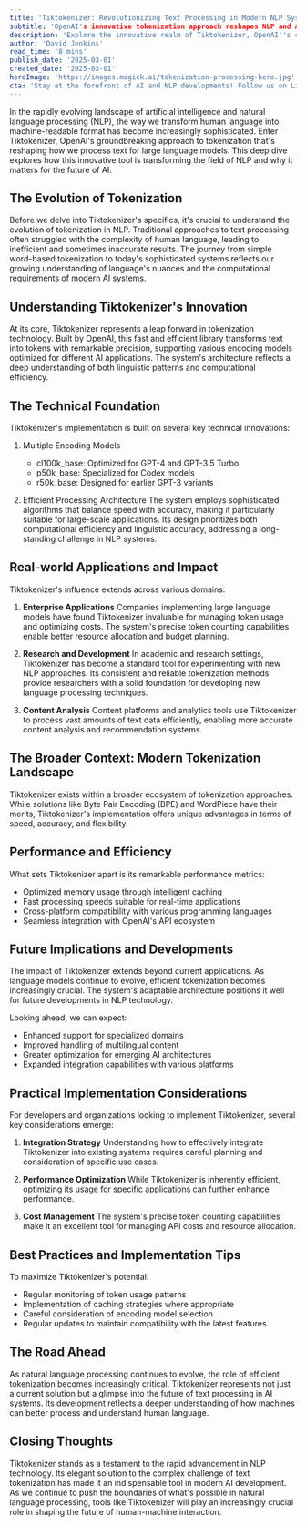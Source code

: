 ```yaml
---
title: 'Tiktokenizer: Revolutionizing Text Processing in Modern NLP Systems'
subtitle: 'OpenAI's innovative tokenization approach reshapes NLP and AI language processing'
description: 'Explore the innovative realm of Tiktokenizer, OpenAI''s cutting-edge approach to tokenization that''s changing how text is processed for large language models. Delve into its technical prowess, real-world applications, and future implications for AI and NLP systems.'
author: 'David Jenkins'
read_time: '8 mins'
publish_date: '2025-03-01'
created_date: '2025-03-01'
heroImage: 'https://images.magick.ai/tokenization-processing-hero.jpg'
cta: 'Stay at the forefront of AI and NLP developments! Follow us on LinkedIn for regular updates on groundbreaking technologies like Tiktokenizer and expert insights into the future of machine learning.'
---
```


In the rapidly evolving landscape of artificial intelligence and natural language processing (NLP), the way we transform human language into machine-readable format has become increasingly sophisticated. Enter Tiktokenizer, OpenAI's groundbreaking approach to tokenization that's reshaping how we process text for large language models. This deep dive explores how this innovative tool is transforming the field of NLP and why it matters for the future of AI.

## The Evolution of Tokenization

Before we delve into Tiktokenizer's specifics, it's crucial to understand the evolution of tokenization in NLP. Traditional approaches to text processing often struggled with the complexity of human language, leading to inefficient and sometimes inaccurate results. The journey from simple word-based tokenization to today's sophisticated systems reflects our growing understanding of language's nuances and the computational requirements of modern AI systems.

## Understanding Tiktokenizer's Innovation

At its core, Tiktokenizer represents a leap forward in tokenization technology. Built by OpenAI, this fast and efficient library transforms text into tokens with remarkable precision, supporting various encoding models optimized for different AI applications. The system's architecture reflects a deep understanding of both linguistic patterns and computational efficiency.

## The Technical Foundation

Tiktokenizer's implementation is built on several key technical innovations:

1. Multiple Encoding Models
   - cl100k_base: Optimized for GPT-4 and GPT-3.5 Turbo
   - p50k_base: Specialized for Codex models
   - r50k_base: Designed for earlier GPT-3 variants

2. Efficient Processing Architecture
   The system employs sophisticated algorithms that balance speed with accuracy, making it particularly suitable for large-scale applications. Its design prioritizes both computational efficiency and linguistic accuracy, addressing a long-standing challenge in NLP systems.

## Real-world Applications and Impact

Tiktokenizer's influence extends across various domains:

1. **Enterprise Applications**
   Companies implementing large language models have found Tiktokenizer invaluable for managing token usage and optimizing costs. The system's precise token counting capabilities enable better resource allocation and budget planning.

2. **Research and Development**
   In academic and research settings, Tiktokenizer has become a standard tool for experimenting with new NLP approaches. Its consistent and reliable tokenization methods provide researchers with a solid foundation for developing new language processing techniques.

3. **Content Analysis**
   Content platforms and analytics tools use Tiktokenizer to process vast amounts of text data efficiently, enabling more accurate content analysis and recommendation systems.

## The Broader Context: Modern Tokenization Landscape

Tiktokenizer exists within a broader ecosystem of tokenization approaches. While solutions like Byte Pair Encoding (BPE) and WordPiece have their merits, Tiktokenizer's implementation offers unique advantages in terms of speed, accuracy, and flexibility.

## Performance and Efficiency

What sets Tiktokenizer apart is its remarkable performance metrics:
- Optimized memory usage through intelligent caching
- Fast processing speeds suitable for real-time applications
- Cross-platform compatibility with various programming languages
- Seamless integration with OpenAI's API ecosystem

## Future Implications and Developments

The impact of Tiktokenizer extends beyond current applications. As language models continue to evolve, efficient tokenization becomes increasingly crucial. The system's adaptable architecture positions it well for future developments in NLP technology.

Looking ahead, we can expect:
- Enhanced support for specialized domains
- Improved handling of multilingual content
- Greater optimization for emerging AI architectures
- Expanded integration capabilities with various platforms

## Practical Implementation Considerations

For developers and organizations looking to implement Tiktokenizer, several key considerations emerge:

1. **Integration Strategy**
   Understanding how to effectively integrate Tiktokenizer into existing systems requires careful planning and consideration of specific use cases.

2. **Performance Optimization**
   While Tiktokenizer is inherently efficient, optimizing its usage for specific applications can further enhance performance.

3. **Cost Management**
   The system's precise token counting capabilities make it an excellent tool for managing API costs and resource allocation.

## Best Practices and Implementation Tips

To maximize Tiktokenizer's potential:
- Regular monitoring of token usage patterns
- Implementation of caching strategies where appropriate
- Careful consideration of encoding model selection
- Regular updates to maintain compatibility with the latest features

## The Road Ahead

As natural language processing continues to evolve, the role of efficient tokenization becomes increasingly critical. Tiktokenizer represents not just a current solution but a glimpse into the future of text processing in AI systems. Its development reflects a deeper understanding of how machines can better process and understand human language.

## Closing Thoughts

Tiktokenizer stands as a testament to the rapid advancement in NLP technology. Its elegant solution to the complex challenge of text tokenization has made it an indispensable tool in modern AI development. As we continue to push the boundaries of what's possible in natural language processing, tools like Tiktokenizer will play an increasingly crucial role in shaping the future of human-machine interaction.